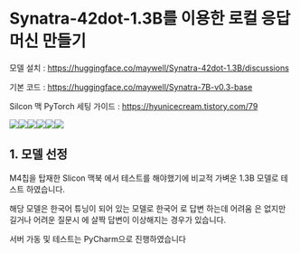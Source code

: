 # Synatra-42dot-1.3B를 이용한 로컬 응답 머신 만들기

모델 설치 : https://huggingface.co/maywell/Synatra-42dot-1.3B/discussions

기본 코드 : https://huggingface.co/maywell/Synatra-7B-v0.3-base

Silcon 맥 PyTorch 세팅 가이드 : https://hyunicecream.tistory.com/79

<img src="https://img.shields.io/badge/Anaconda-44A833?style=flat-square&logo=Anaconda&logoColor=white"/><img src="https://img.shields.io/badge/GitHub-181717?style=flat-square&logo=GitHub&logoColor=white"/><img src="https://img.shields.io/badge/HTML5-E34F26?style=flat-square&logo=html5&logoColor=white"/><img src="https://img.shields.io/badge/JavaScript-F7DF1E?style=flat-square&logo=javascript&logoColor=black"/><img src="https://img.shields.io/badge/PyCharm-000000?style=flat-square&logo=PyCharm&logoColor=white"/><img src="https://img.shields.io/badge/Python-3776AB?style=flat-square&logo=Python&logoColor=white"/>

## 1. 모델 선정
M4칩을 탑재한 Slicon 맥북 에서 테스트를 해야했기에 비교적 가벼운 1.3B 모델로 테스트 하였습니다.

해당 모델은 한국어 튜닝이 되어 있는 모델로 한국어 로 답변 하는데 어려움 은 없지만 길거나 어려운 질문시 에 살짝 답변이 이상해지는 경우가 있습니다.

서버 가동 및 테스트는 PyCharm으로 진행하였습니다









